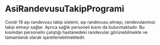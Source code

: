 # AsiRandevusuTakipProgrami
Covid-19 aşı randevusu takip sistemi, aşı randevusu almayı, randevularımızı takip etmeyi sağlar. Ayrıca sağlık personeli kısmı da bulunmaktadır. Bu kısımdan personelin çalıştığı
hastanedeki randevular görünebilmekte ve tamamlandı olarak işaretlenebilmektedir.
